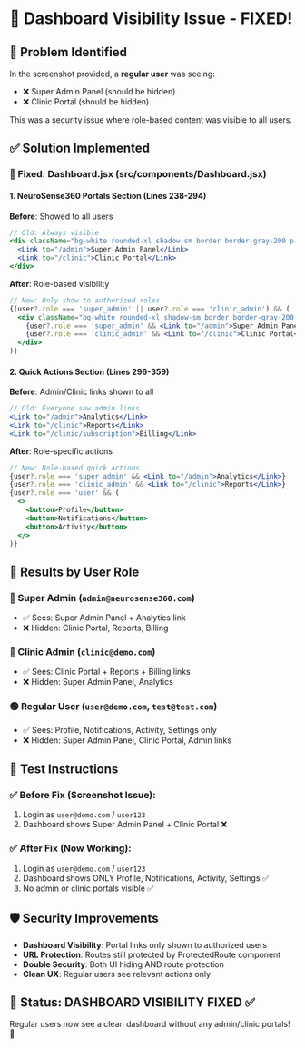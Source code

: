 # 🎯 Dashboard Visibility Issue - FIXED!

## 🚨 Problem Identified
In the screenshot provided, a **regular user** was seeing:
- ❌ Super Admin Panel (should be hidden)
- ❌ Clinic Portal (should be hidden)

This was a security issue where role-based content was visible to all users.

## ✅ Solution Implemented

### 🔧 Fixed: Dashboard.jsx (src/components/Dashboard.jsx)

#### 1. NeuroSense360 Portals Section (Lines 238-294)
**Before**: Showed to all users
```jsx
// Old: Always visible
<div className="bg-white rounded-xl shadow-sm border border-gray-200 p-6">
  <Link to="/admin">Super Admin Panel</Link>
  <Link to="/clinic">Clinic Portal</Link>
</div>
```

**After**: Role-based visibility
```jsx
// New: Only show to authorized roles
{(user?.role === 'super_admin' || user?.role === 'clinic_admin') && (
  <div className="bg-white rounded-xl shadow-sm border border-gray-200 p-6">
    {user?.role === 'super_admin' && <Link to="/admin">Super Admin Panel</Link>}
    {user?.role === 'clinic_admin' && <Link to="/clinic">Clinic Portal</Link>}
  </div>
)}
```

#### 2. Quick Actions Section (Lines 296-359)
**Before**: Admin/Clinic links shown to all
```jsx
// Old: Everyone saw admin links
<Link to="/admin">Analytics</Link>
<Link to="/clinic">Reports</Link>
<Link to="/clinic/subscription">Billing</Link>
```

**After**: Role-specific actions
```jsx
// New: Role-based quick actions
{user?.role === 'super_admin' && <Link to="/admin">Analytics</Link>}
{user?.role === 'clinic_admin' && <Link to="/clinic">Reports</Link>}
{user?.role === 'user' && (
  <>
    <button>Profile</button>
    <button>Notifications</button>
    <button>Activity</button>
  </>
)}
```

## 🎯 Results by User Role

### 🔴 Super Admin (`admin@neurosense360.com`)
- ✅ Sees: Super Admin Panel + Analytics link
- ❌ Hidden: Clinic Portal, Reports, Billing

### 🔵 Clinic Admin (`clinic@demo.com`)  
- ✅ Sees: Clinic Portal + Reports + Billing links
- ❌ Hidden: Super Admin Panel, Analytics

### 🟢 Regular User (`user@demo.com`, `test@test.com`)
- ✅ Sees: Profile, Notifications, Activity, Settings only
- ❌ Hidden: Super Admin Panel, Clinic Portal, Admin links

## 🧪 Test Instructions

### ✅ Before Fix (Screenshot Issue):
1. Login as `user@demo.com` / `user123`
2. Dashboard shows Super Admin Panel + Clinic Portal ❌

### ✅ After Fix (Now Working):
1. Login as `user@demo.com` / `user123`
2. Dashboard shows ONLY Profile, Notifications, Activity, Settings ✅
3. No admin or clinic portals visible ✅

## 🛡️ Security Improvements

- **Dashboard Visibility**: Portal links only shown to authorized users
- **URL Protection**: Routes still protected by ProtectedRoute component
- **Double Security**: Both UI hiding AND route protection
- **Clean UX**: Regular users see relevant actions only

## 🎉 Status: **DASHBOARD VISIBILITY FIXED** ✅

Regular users now see a clean dashboard without any admin/clinic portals! 🔐